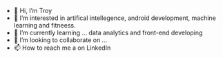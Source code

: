 - 👋 Hi, I’m Troy
- 👀 I’m interested in artifical intellegence, android development, machine learning and fitneess.
- 🌱 I’m currently learning ... data analytics and front-end developing
- 💞️ I’m looking to collaborate on ... 
- 📫 How to reach me a on LinkedIn

<!---
TroyCMason/TroyCMason is a ✨ special ✨ repository because its `README.md` (this file) appears on your GitHub profile.
You can click the Preview link to take a look at your changes.
--->
